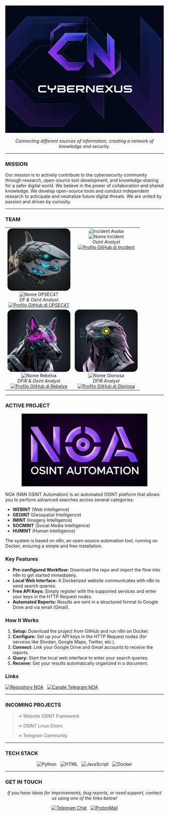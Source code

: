 <!-- 
=============================================================================================================================
 PROFILO COMPLETO - ULTIMA VERSIONE
=============================================================================================================================
 Questa versione include la nuova sezione "INCOMING PROJECTS" con lo stile a frecce e la sezione "GET IN TOUCH"
 aggiornata come da richiesta.
=============================================================================================================================== 
-->

<p align="center">
  <!-- URL DEL LOGO GIÀ IMPOSTATO -->
  <img src="https://github.com/CyberNexus-Team/CyberNexus-Team/blob/main/Logo.png?raw=true" alt="CyberNexus-Team Logo" width="650"/>
</p>

<p align="center">
  <i>Connecting different sources of information, creating a network of knowledge and security.</i>
</p>

---
### MISSION

Our mission is to actively contribute to the
cybersecurity community through research, open-source tool development,
and knowledge sharing for a safer digital world.
We believe in the power of collaboration and shared knowledge. We develop open-source tools and conduct independent research to anticipate and neutralize future digital threats. We are united by passion and driven by curiosity.

---
### TEAM

<!-- 
==================================================================================================================
 SEZIONE TEAM DEFINITIVA - SOSTITUISCI GLI URL DEI PROFILI GITHUB PER OGNI MEMBRO
==================================================================================================================
-->
<table align="center" border="0" cellpadding="10" cellspacing="0">
  <tr align="center">
    <!-- MEMBRO 1: OPSEC4T -->
    <td valign="top">
      <img src="https://github.com/CyberNexus-Team/CyberNexus-Team/blob/main/AvatarT.jpg?raw=true" width="200" style="border-radius:15px;" alt="OPSEC4T Avatar"/>
      <br>
      <img src="https://img.shields.io/badge/OPSEC4T-00B2EE?style=for-the-badge" alt="Nome OPSEC4T"/>
      <br>
      <i>DF & Osint Analyst</i>
      <br>
      <a href="https://github.com/OPSEC4T">
        <img src="https://img.shields.io/badge/GitHub%20Profile-5A5A5A?style=flat-square&logo=github&logoColor=white" alt="Profilo GitHub di OPSEC4T"/>
      </a>
    </td>
    <!-- MEMBRO 2: INCIDENT -->
    <td valign="top">
      <img src="https://github.com/user-attachments/assets/d78c9924-2b4d-411b-9b42-1a184feecd17" width="200" style="border-radius:15px;" alt="Incident Avatar"/>
      <br>
      <img src="https://img.shields.io/badge/Incident-006400?style=for-the-badge" alt="Nome Incident"/>
      <br>
      <i>Osint Analyst</i>
      <br>
      <a href="URL_PROFILO_GITHUB_DI_INCIDENT">
        <img src="https://img.shields.io/badge/GitHub%20Profile-5A5A5A?style=flat-square&logo=github&logoColor=white" alt="Profilo GitHub di Incident"/>
      </a>
    </td>
  </tr>
  <tr align="center">
    <!-- MEMBRO 3: REBELVA -->
    <td valign="top">
      <img src="https://github.com/CyberNexus-Team/CyberNexus-Team/blob/main/AvatarR.jpg?raw=true" width="200" style="border-radius:15px;" alt="Rebelva Avatar"/>
      <br>
      <img src="https://img.shields.io/badge/LYK0S-8B008B?style=for-the-badge" alt="Nome Rebelva"/>
      <br>
      <i> DFIR & Osint Analyst</i>
      <br>
      <a href="https://github.com/LYK-0S">
        <img src="https://img.shields.io/badge/GitHub%20Profile-5A5A5A?style=flat-square&logo=github&logoColor=white" alt="Profilo GitHub di Rebelva"/>
      </a>
    </td>
    <!-- MEMBRO 4: GLORIOSA -->
    <td valign="top">
      <img src="https://github.com/CyberNexus-Team/CyberNexus-Team/blob/main/AvatarG.jpg?raw=true" width="200" style="border-radius:15px;" alt="Gloriosa Avatar"/>
      <br>
      <img src="https://img.shields.io/badge/FALQON23-FFD700?style=for-the-badge" alt="Nome Gloriosa"/>
      <br>
      <i>DFIR Analyst</i>
      <br>
      <a href="https://github.com/falqon23">
        <img src="https://img.shields.io/badge/GitHub%20Profile-5A5A5A?style=flat-square&logo=github&logoColor=white" alt="Profilo GitHub di Gloriosa"/>
      </a>
    </td>
  </tr>
</table>

---
### ACTIVE PROJECT

<p align="center">
  <!-- LOGO PROGETTO NOA -->
  <img src="https://github.com/CyberNexus-Team/CyberNexus-Team/blob/main/Logo%20Definitivo.png?raw=true" alt="NOA Project Logo" width="400"/>
</p>

NOA (N8N OSINT Automation) is an automated OSINT platform that allows you to perform advanced searches across several categories:
*   **WEBINT** (Web Intelligence)
*   **GEOINT** (Geospatial Intelligence)
*   **IMINT** (Imagery Intelligence)
*   **SOCMINT** (Social Media Intelligence)
*   **HUMINT** (Human Intelligence)

The system is based on n8n, an open-source automation tool, running on Docker, ensuring a simple and free installation.

### Key Features
*   **Pre-configured Workflow:** Download the repo and import the flow into n8n to get started immediately.
*   **Local Web Interface:** A Dockerized website communicates with n8n to send search queries.
*   **Free API Keys:** Simply register with the supported services and enter your keys in the HTTP Request nodes.
*   **Automated Reports:** Results are sent in a structured format to Google Drive and via email (Gmail).

### How It Works
1.  **Setup:** Download the project from GitHub and run n8n on Docker.
2.  **Configure:** Set up your API keys in the HTTP Request nodes (for services like Shodan, Google Maps, Twitter, etc.).
3.  **Connect:** Link your Google Drive and Gmail accounts to receive the reports.
4.  **Query:** Start the local web interface to enter your search queries.
5.  **Receive:** Get your results automatically organized in a document.

### Links
<p>
  <a href="https://github.com/CyberNexus-Team/NOA"><img src="https://img.shields.io/badge/Repository%20NOA-5A5A5A?style=for-the-badge&logo=github&logoColor=white" alt="Repository NOA"></a>
   
  <a href="URL_AL_CANALE_TELEGRAM_DI_NOA"><img src="https://img.shields.io/badge/NOA%20Channel-2CA5E0?style=for-the-badge&logo=telegram&logoColor=white" alt="Canale Telegram NOA"></a>
</p>

---
### INCOMING PROJECTS
> → Website OSINT Framework
>
> → OSINT Linux Distro
>
> → Telegram Community

---
### TECH STACK

<p align="center">
  <img src="https://img.shields.io/badge/Python-4CAF50?style=for-the-badge&logo=python&logoColor=white" alt="Python"/>
   
  <img src="https://img.shields.io/badge/HTML-E34F26?style=for-the-badge&logo=html5&logoColor=white" alt="HTML"/>
   
  <img src="https://img.shields.io/badge/JavaScript-F7DF1E?style=for-the-badge&logo=javascript&logoColor=black" alt="JavaScript"/>
   
  <img src="https://img.shields.io/badge/Docker-2496ED?style=for-the-badge&logo=docker&logoColor=white" alt="Docker"/>
</p>

---
### GET IN TOUCH

<p align="center">
<i>If you have ideas for improvements, bug reports, or need support, contact us using one of the links below!</i>
</p>

<p align="center">
  <a href="URL_TO_YOUR_TELEGRAM_CHAT"><img src="https://img.shields.io/badge/CHAT%20TELEGRAM-2CA5E0?style=for-the-badge&logo=telegram&logoColor=white" alt="Telegram Chat"></a>
   
  <a href="mailto:CyberNexus-Team@proton.me"><img src="https://img.shields.io/badge/EMAIL%20PROTON-8B5CF6?style=for-the-badge&logo=protonmail&logoColor=white" alt="ProtonMail"></a>
</p>
